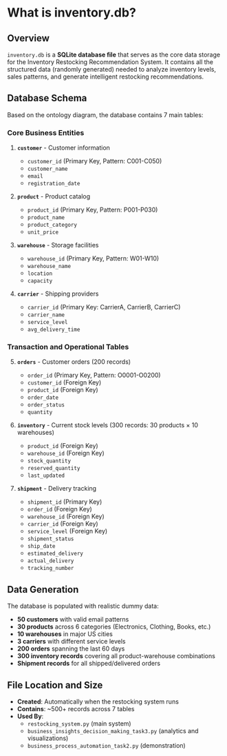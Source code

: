 # What is inventory.db?

## Overview

`inventory.db` is a **SQLite database file** that serves as the core data storage for the Inventory Restocking Recommendation System. It contains all the structured data (randomly generated) needed to analyze inventory levels, sales patterns, and generate intelligent restocking recommendations.

## Database Schema

Based on the ontology diagram, the database contains 7 main tables:

### Core Business Entities

1. **`customer`** - Customer information
   - `customer_id` (Primary Key, Pattern: C001-C050)
   - `customer_name`
   - `email`
   - `registration_date`

2. **`product`** - Product catalog
   - `product_id` (Primary Key, Pattern: P001-P030)
   - `product_name`
   - `product_category`
   - `unit_price`

3. **`warehouse`** - Storage facilities
   - `warehouse_id` (Primary Key, Pattern: W01-W10)
   - `warehouse_name`
   - `location`
   - `capacity`

4. **`carrier`** - Shipping providers
   - `carrier_id` (Primary Key: CarrierA, CarrierB, CarrierC)
   - `carrier_name`
   - `service_level`
   - `avg_delivery_time`

### Transaction and Operational Tables

5. **`orders`** - Customer orders (200 records)
   - `order_id` (Primary Key, Pattern: O0001-O0200)
   - `customer_id` (Foreign Key)
   - `product_id` (Foreign Key)
   - `order_date`
   - `order_status`
   - `quantity`

6. **`inventory`** - Current stock levels (300 records: 30 products × 10 warehouses)
   - `product_id` (Foreign Key)
   - `warehouse_id` (Foreign Key)
   - `stock_quantity`
   - `reserved_quantity`
   - `last_updated`

7. **`shipment`** - Delivery tracking
   - `shipment_id` (Primary Key)
   - `order_id` (Foreign Key)
   - `warehouse_id` (Foreign Key)
   - `carrier_id` (Foreign Key)
   - `service_level` (Foreign Key)
   - `shipment_status`
   - `ship_date`
   - `estimated_delivery`
   - `actual_delivery`
   - `tracking_number`

## Data Generation

The database is populated with realistic dummy data:

- **50 customers** with valid email patterns
- **30 products** across 6 categories (Electronics, Clothing, Books, etc.)
- **10 warehouses** in major US cities
- **3 carriers** with different service levels
- **200 orders** spanning the last 60 days
- **300 inventory records** covering all product-warehouse combinations
- **Shipment records** for all shipped/delivered orders

## File Location and Size

- **Created**: Automatically when the restocking system runs
- **Contains**: ~500+ records across 7 tables
- **Used By**:
  - `restocking_system.py` (main system)
  - `business_insights_decision_making_task3.py` (analytics and visualizations)
  - `business_process_automation_task2.py` (demonstration)
